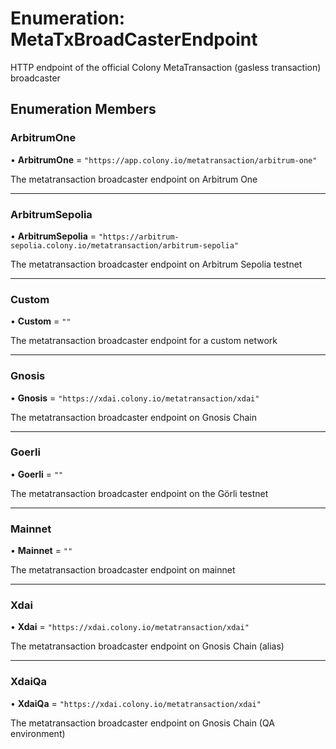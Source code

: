 # Enumeration: MetaTxBroadCasterEndpoint

HTTP endpoint of the official Colony MetaTransaction (gasless transaction) broadcaster

## Enumeration Members

### ArbitrumOne

• **ArbitrumOne** = ``"https://app.colony.io/metatransaction/arbitrum-one"``

The metatransaction broadcaster endpoint on Arbitrum One

___

### ArbitrumSepolia

• **ArbitrumSepolia** = ``"https://arbitrum-sepolia.colony.io/metatransaction/arbitrum-sepolia"``

The metatransaction broadcaster endpoint on Arbitrum Sepolia testnet

___

### Custom

• **Custom** = ``""``

The metatransaction broadcaster endpoint for a custom network

___

### Gnosis

• **Gnosis** = ``"https://xdai.colony.io/metatransaction/xdai"``

The metatransaction broadcaster endpoint on Gnosis Chain

___

### Goerli

• **Goerli** = ``""``

The metatransaction broadcaster endpoint on the Görli testnet

___

### Mainnet

• **Mainnet** = ``""``

The metatransaction broadcaster endpoint on mainnet

___

### Xdai

• **Xdai** = ``"https://xdai.colony.io/metatransaction/xdai"``

The metatransaction broadcaster endpoint on Gnosis Chain (alias)

___

### XdaiQa

• **XdaiQa** = ``"https://xdai.colony.io/metatransaction/xdai"``

The metatransaction broadcaster endpoint on Gnosis Chain (QA environment)
